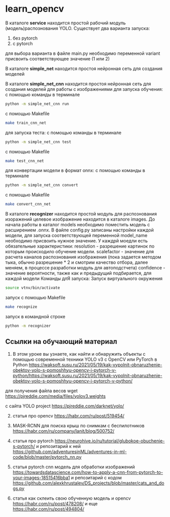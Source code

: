 # learn_opencv

В каталоге __service__ находится простой рабочий модуль (модель)распознования YOLO. Существует два варианта запуска:
1. без pytorch
2. с pytorch

для выбора варианта в файле main.py необходимо переменной variant присвоить соответствующее значение (1 или 2)

В каталоге __simple_net__ находится простоя нейронная сеть для создания моделей

В каталоге __simple_net_cnn__ находится простоя нейронная сеть для создания моделей для работы с изображениями
для запуска обучения:
с помощью команды в терминале
```bash
python -m simple_net_cnn run
```
с помощью Makefile
```bash
make train_cnn_net
```
для запуска теста:
с помощью команды в терминале
```bash
python -m simple_net_cnn test
```
с помощью Makefile
```bash
make test_cnn_net
```
для конвертации модели в формат onnx:
с помощью команды в терминале
```bash
python -m simple_net_cnn convert
```
с помощью Makefile
```bash
make convert_cnn_net
```

В каталоге __recognizer__ находится простой модуль для распознования изоражений
целевое изображение находится в каталоге images. До начала работы в каталог models необходимо поместить
модель с расширением .onnx. В файле config.py записаны настройки каждой модели, для запуска соответствующей переменной
model_name необходимо присвоить нужное значение. У каждрй моедли есть обязательные характеристики:
resolution - разрешение картинок по которым происходило обучение модели.
scalefactor - значение для расчета каналов распознования изображения (пока задается методом тыка, обычно разрешение * 2 и смотрим качество отбора, далее меняем, в процессе разработки модуль для автоподстчета)
confidence - значение вероятности, также как и предыдущий подбирается, для каждой модели
Команды длЯ запуска:
Запуск виртуального окружения
```bash
source vtnv/bin/activate
```
запуск с помощью Makefile
```bash
make recognize
```
запуск в командной строке
```bash
python -m recognizer
```

## Ссылки на обучающий материал

1. В этом уроке вы узнаете, как найти и обнаружить объекты с помощью современной техники YOLO v3 с OpenCV или PyTorch в Python
https://waksoft.susu.ru/2021/05/19/kak-vypolnit-obnaruzhenie-obektov-yolo-s-pomoshhyu-opencv-i-pytorch-v-python/https://waksoft.susu.ru/2021/05/19/kak-vypolnit-obnaruzhenie-obektov-yolo-s-pomoshhyu-opencv-i-pytorch-v-python/

для получения файла весов wget https://pjreddie.com/media/files/yolov3.weights

с сайта YOLO project https://pjreddie.com/darknet/yolo/


2. статья про opencv
https://habr.com/ru/post/519454/

3. MASK-RCNN для поиска крыш по снимкам с беспилотников
https://habr.com/ru/company/lanit/blog/500752/

4. статья про pytorch https://neurohive.io/ru/tutorial/glubokoe-obuchenie-s-pytorch/
и репозитарий к ней https://github.com/adventuresinML/adventures-in-ml-code/blob/master/pytorch_nn.py

5. статья pytorch cnn модель для обработки изображений
https://towardsdatascience.com/how-to-apply-a-cnn-from-pytorch-to-your-images-18515416bba1
и репозитарий с кодом https://github.com/alexkhrustalev/DS_projects/blob/master/cats_and_dogs.py

6. статья как склеить свою обученную модель и opencv https://habr.com/ru/post/478208/ и еще https://habr.com/ru/post/494804/
